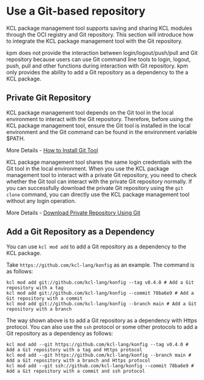 # Use a Git-based repository

KCL package management tool supports saving and sharing KCL modules through the OCI registry and Git repository. This section will introduce how to integrate the KCL package management tool with the Git repository.

kpm does not provide the interaction between login/logout/push/pull and Git repository because users can use Git command line tools to login, logout, push, pull and other functions during interaction with Git repository. kpm only provides the ability to add a Git repository as a dependency to the a KCL package.

## Private Git Repository

KCL package management tool depends on the Git tool in the local environment to interact with the Git repository. Therefore, before using the KCL package management tool, ensure the Git tool is installed in the local environment and the Git command can be found in the environment variable $PATH.

More Details - [How to Install Git Tool](https://git-scm.com/downloads)

KCL package management tool shares the same login credentials with the Git tool in the local environment. When you use the KCL package management tool to interact with a private Git repository, you need to check whether the Git tool can interact with the private Git repository normally. If you can successfully download the private Git repository using the `git clone` command, you can directly use the KCL package management tool without any login operation.

More Details - [Download Private Repository Using Git](https://docs.github.com/en/repositories/creating-and-managing-repositories/cloning-a-repository)

## Add a Git Repository as a Dependency

You can use `kcl mod add` to add a Git repository as a dependency to the KCL package.

Take `https://github.com/kcl-lang/konfig` as an example. The command is as follows:

```shell
kcl mod add git://github.com/kcl-lang/konfig --tag v0.4.0 # Add a Git repository with a tag
kcl mod add git://github.com/kcl-lang/konfig --commit 78ba6e9 # Add a Git repository with a commit
kcl mod add git://github.com/kcl-lang/konfig --branch main # Add a Git repository with a branch
```

The way shown above is to add a Git repository as a dependency with Https protocol.
You can also use the `ssh` protocol or some other protocols to add a Git repository as a dependency as follows:

```shell
kcl mod add --git https://github.com/kcl-lang/konfig --tag v0.4.0 # Add a Git repository with a tag and Https protocol
kcl mod add --git https://github.com/kcl-lang/konfig --branch main # Add a Git repository with a branch and Https protocol
kcl mod add --git ssh://github.com/kcl-lang/konfig --commit 78ba6e9 # Add a Git repository with a commit and ssh protocol
```

